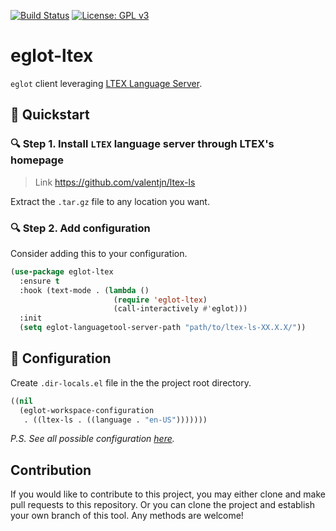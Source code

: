 [![Build Status](https://travis-ci.com/emacs-languagetool/eglot-languagetool.svg?branch=master)](https://travis-ci.com/emacs-languagetool/eglot-languagetool)
[![License: GPL v3](https://img.shields.io/badge/License-GPL%20v3-blue.svg)](https://www.gnu.org/licenses/gpl-3.0)

# eglot-ltex

`eglot` client leveraging [LTEX Language Server](https://github.com/valentjn/ltex-ls).

## :floppy_disk: Quickstart

### :mag: Step 1. Install `LTEX` language server through LTEX's homepage
> Link https://github.com/valentjn/ltex-ls

Extract the `.tar.gz` file to any location you want.

### :mag: Step 2. Add configuration

Consider adding this to your configuration.

```el
(use-package eglot-ltex
  :ensure t
  :hook (text-mode . (lambda ()
                       (require 'eglot-ltex)
                       (call-interactively #'eglot)))
  :init
  (setq eglot-languagetool-server-path "path/to/ltex-ls-XX.X.X/"))
```

## :wrench: Configuration

Create `.dir-locals.el` file in the the project root directory.

```el
((nil
  (eglot-workspace-configuration
   . ((ltex-ls . ((language . "en-US")))))))
```

*P.S. See all possible configuration [here](https://valentjn.github.io/vscode-ltex/docs/settings.html).*

## Contribution

If you would like to contribute to this project, you may either
clone and make pull requests to this repository. Or you can
clone the project and establish your own branch of this tool.
Any methods are welcome!
